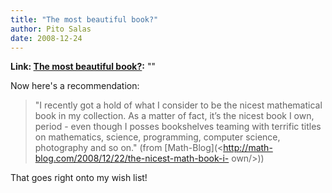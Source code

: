 ```yaml
---
title: "The most beautiful book?"
author: Pito Salas
date: 2008-12-24
---
```


**Link: [The most beautiful book?](None):** ""

Now here's a recommendation:

> "I recently got a hold of what I consider to be the nicest mathematical book
> in my collection. As a matter of fact, it’s the nicest book I own, period -
> even though I posses bookshelves teaming with terrific titles on
> mathematics, science, programming, computer science, photography and so on."
> (from [Math-Blog](<http://math-blog.com/2008/12/22/the-nicest-math-book-i-
> own/>))

That goes right onto my wish list!


